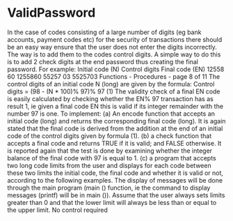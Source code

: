 # ValidPassword
In the case of codes consisting of a large number of digits (eg bank accounts,
payment codes etc) for the security of transactions there should be an easy way
ensure that the user does not enter the digits incorrectly. The way is to add them to the codes
control digits. A simple way to do this is to add 2 check digits at the end
password thus creating the final password. For example:
Initial code (N) Control digits Final code (EN)
12558 60 1255860
55257 03 5525703
Functions - Procedures - page 8 of 11
The control digits of an initial code N (long) are given by the formula:
Control digits = (98 - (N * 100)% 97)% 97 (1)
The validity check of a final EN code is easily calculated by checking whether the EN% 97 transaction has as
result 1, ie given a final code EN this is valid if its integer remainder with
the number 97 is one.
To implement:
(a) An encode function that accepts an initial code (long) and returns the corresponding final
code (long). It is again stated that the final code is derived from the addition at the end of an initial
code of the control digits given by formula (1).
(b) a check function that accepts a final code and returns TRUE if it is valid; and
FALSE otherwise. It is reported again that the test is done by examining whether the integer balance
of the final code with 97 is equal to 1.
(c) a program that accepts two long code limits from the user and displays for each
code between these two limits the initial code, the final code and whether it is valid or not,
according to the following examples. The display of messages will be done through the main
program (main () function, ie the command to display messages (printf) will be in
main ()).
Assume that the user always sets limits greater than 0 and that the lower limit will always be
less than or equal to the upper limit. No control required
